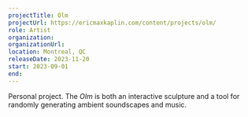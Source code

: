 ```yaml
---
projectTitle: Olm
projectUrl: https://ericmaxkaplin.com/content/projects/olm/
role: Artist
organization:
organizationUrl:
location: Montreal, QC
releaseDate: 2023-11-20
start: 2023-09-01
end:
---
```


Personal project. The _Olm_ is both an interactive sculpture and a tool for randomly generating ambient soundscapes and music. 
